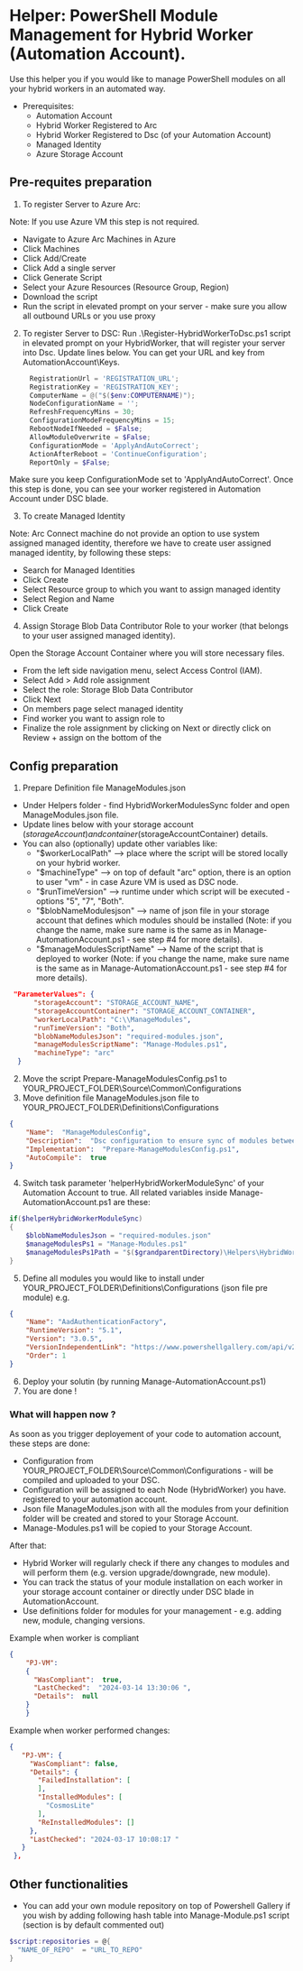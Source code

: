 # Helper: PowerShell Module Management for Hybrid Worker (Automation Account).
Use this helper you if you would like to manage PowerShell modules on all your hybrid workers in an automated way.

- Prerequisites:
  - Automation Account
  - Hybrid Worker Registered to Arc
  - Hybrid Worker Registered to Dsc (of your Automation Account)
  - Managed Identity
  - Azure Storage Account

## Pre-requites preparation
1) To register Server to Azure Arc: 

Note: If you use Azure VM this step is not required. 

  - Navigate to Azure Arc Machines in Azure
  - Click Machines
  - Click Add/Create
  - Click Add a single server
  - Click Generate Script
  - Select your Azure Resources (Resource Group, Region)
  - Download the script
  - Run the script in elevated prompt on your server - make sure you allow all outbound URLs or you use proxy 


2) To register Server to DSC: Run .\Register-HybridWorkerToDsc.ps1 script in elevated prompt on your HybridWorker, that will register your server into Dsc. Update lines below. You can get your URL and key from AutomationAccount\Keys. 
```Powershell
     RegistrationUrl = 'REGISTRATION_URL';
     RegistrationKey = 'REGISTRATION_KEY';
     ComputerName = @("$($env:COMPUTERNAME)");
     NodeConfigurationName = '';
     RefreshFrequencyMins = 30;
     ConfigurationModeFrequencyMins = 15;
     RebootNodeIfNeeded = $False;
     AllowModuleOverwrite = $False;
     ConfigurationMode = 'ApplyAndAutoCorrect';
     ActionAfterReboot = 'ContinueConfiguration';
     ReportOnly = $False;
```
Make sure you keep ConfigurationMode set to 'ApplyAndAutoCorrect'.
Once this step is done, you can see your worker registered in Automation Account under DSC blade. 

3) To create Managed Identity

Note: Arc Connect machine do not provide an option to use system assigned managed identity, therefore we have to create user assigned managed identity, by following these steps: 
- Search for Managed Identities
- Click Create
- Select Resource group to which you want to assign managed identity
- Select Region and Name
- Click Create


4) Assign Storage Blob Data Contributor Role to your worker (that belongs to your user assigned managed identity). 

  Open the Storage Account Container where you will store necessary files. 
  - From the left side navigation menu, select Access Control (IAM).
  - Select Add > Add role assignment
  - Select the role: Storage Blob Data Contributor
  - Click Next
  - On members page select managed identity
  - Find worker you want to assign role to
  - Finalize the role assignment by clicking on Next or directly click on Review + assign on the bottom of the
## Config preparation
1) Prepare Definition file ManageModules.json
  - Under Helpers folder - find HybridWorkerModulesSync folder and open ManageModules.json file.
  - Update lines below with your storage account ($storageAccount) and container ($storageAccountContainer) details.
  - You can also (optionally) update other variables like: 
    -  "$workerLocalPath" --> place where the script will be stored locally on your hybrid worker. 
    -  "$machineType" --> on top of default "arc" option, there is an option to user "vm" - in case Azure VM is used as DSC node.
    -  "$runTimeVersion" --> runtime under which script will be executed - options "5", "7", "Both".
    -  "$blobNameModulesjson" --> name of json file in your storage account that defines which modules should be installed (Note: if you change the name, make sure name is the same as in Manage-AutomationAccount.ps1 - see step #4 for more details).
    -  "$manageModulesScriptName" --> Name of the script that is deployed to worker (Note: if you change the name, make sure name is the same as in Manage-AutomationAccount.ps1 - see step #4 for more details).
  ``` json
   "ParameterValues": {
        "storageAccount": "STORAGE_ACCOUNT_NAME",
        "storageAccountContainer": "STORAGE_ACCOUNT_CONTAINER",
        "workerLocalPath": "C:\\ManageModules",
        "runTimeVersion": "Both", 
        "blobNameModulesJson": "required-modules.json",
        "manageModulesScriptName": "Manage-Modules.ps1",
        "machineType": "arc" 
    }

  ```

2) Move the script Prepare-ManageModulesConfig.ps1 to YOUR_PROJECT_FOLDER\Source\Common\Configurations
3) Move definition file ManageModules.json file to YOUR_PROJECT_FOLDER\Definitions\Configurations
```json
{
    "Name":  "ManageModulesConfig",
    "Description":  "Dsc configuration to ensure sync of modules between automation account and hybrid workers.",
    "Implementation":  "Prepare-ManageModulesConfig.ps1",
    "AutoCompile":  true
}
```
4) Switch task parameter 'helperHybridWorkerModuleSync' of your Automation Account to true. All related variables inside Manage-AutomationAccount.ps1 are these: 

```POwershell
if($helperHybridWorkerModuleSync)
{
    $blobNameModulesJson = "required-modules.json"
    $manageModulesPs1 = "Manage-Modules.ps1"
    $manageModulesPs1Path = "$($grandparentDirectory)\Helpers\HybridWorkerModuleSync\$($manageModulesPS1)"
}
```

5) Define all modules you would like to install under YOUR_PROJECT_FOLDER\Definitions\Configurations (json file pre module) e.g.
```json
{
    "Name": "AadAuthenticationFactory",
    "RuntimeVersion": "5.1",
    "Version": "3.0.5",
    "VersionIndependentLink": "https://www.powershellgallery.com/api/v2/package/AadAuthenticationFactory",
    "Order": 1
}
```

6) Deploy your solutin (by running Manage-AutomationAccount.ps1)
7) You are done !
 
 ### What will happen now ? 

 As soon as you trigger deployement of your code to automation account, these steps are done: 
  - Configuration from YOUR_PROJECT_FOLDER\Source\Common\Configurations - will be compiled and uploaded to your DSC.
  - Configuration will be assigned to each Node (HybridWorker) you have. registered to your automation account.
  - Json file ManageModules.json with all the modules from your definition folder will be created and stored to your Storage Account.
  - Manage-Modules.ps1 will be copied to your Storage Account.

After that: 

  - Hybrid Worker will regularly check if there any changes to modules and will perform them (e.g. version upgrade/downgrade, new module).
  - You can track the status of your module installation on each worker in your storage account container or directly under DSC blade in AutomationAccount.
  - Use definitions folder for modules for your management - e.g. adding new, module, changing versions.
  
  Example when worker is compliant 
  ``` json
  {
      "PJ-VM":  
      {
        "WasCompliant":  true,
        "LastChecked":  "2024-03-14 13:30:06 ",
        "Details":  null
      }
      }
  ```
 Example when worker performed changes:
 ```json
 {
    "PJ-VM": {
      "WasCompliant": false,
      "Details": {
        "FailedInstallation": [
        ],
        "InstalledModules": [
          "CosmosLite"
        ],
        "ReInstalledModules": []
      },
      "LastChecked": "2024-03-17 10:08:17 "
    }
  },
 ```
## Other functionalities
  - You can add your own module repository on top of Powershell Gallery if you wish by adding following hash table into Manage-Module.ps1 script (section is by default commented out)
  ```Powershell
  $script:repositories = @{
    "NAME_OF_REPO"  = "URL_TO_REPO"
  }
  ```